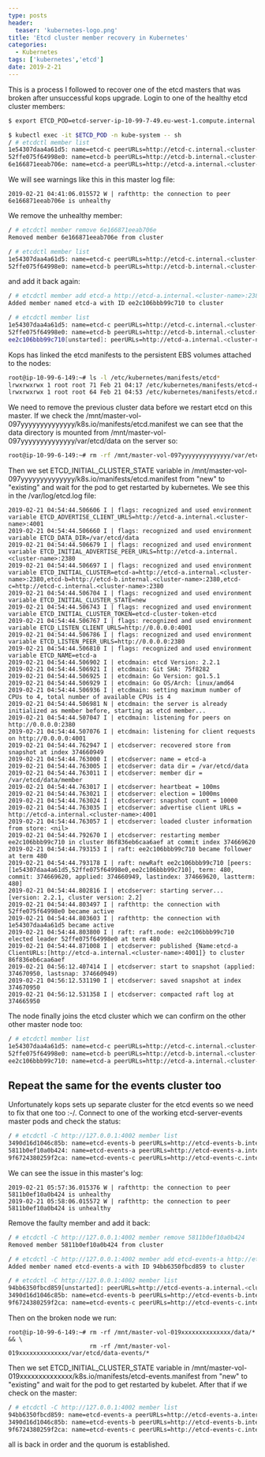 ```yaml
---
type: posts
header:
  teaser: 'kubernetes-logo.png'
title: 'Etcd cluster member recovery in Kubernetes'
categories: 
  - Kubernetes
tags: ['kubernetes','etcd']
date: 2019-2-21
---
```


This is a process I followed to recover one of the etcd masters that was broken after unsuccessful kops upgrade. Login to one of the healthy etcd cluster members:

```bash
$ export ETCD_POD=etcd-server-ip-10-99-7-49.eu-west-1.compute.internal

$ kubectl exec -it $ETCD_POD -n kube-system -- sh
/ # etcdctl member list
1e54307daa4a61d5: name=etcd-c peerURLs=http://etcd-c.internal.<cluster-name>:2380 clientURLs=http://etcd-c.internal.<cluster-name>:4001
52ffe075f64998e0: name=etcd-b peerURLs=http://etcd-b.internal.<cluster-name>:2380 clientURLs=http://etcd-b.internal.<cluster-name>:4001
6e166871eeab706e: name=etcd-a peerURLs=http://etcd-a.internal.<cluster-name>:2380 clientURLs=http://etcd-a.internal.<cluster-name>:4001
```

We will see warnings like this in this master log file:

```
2019-02-21 04:41:06.015572 W | rafthttp: the connection to peer 6e166871eeab706e is unhealthy
```

We remove the unhealthy member:

```bash
/ # etcdctl member remove 6e166871eeab706e
Removed member 6e166871eeab706e from cluster

/ # etcdctl member list
1e54307daa4a61d5: name=etcd-c peerURLs=http://etcd-c.internal.<cluster-name>:2380 clientURLs=http://etcd-c.internal.<cluster-name>:4001
52ffe075f64998e0: name=etcd-b peerURLs=http://etcd-b.internal.<cluster-name>:2380 clientURLs=http://etcd-b.internal.<cluster-name>:4001
```

and add it back again:

```bash
/ # etcdctl member add etcd-a http://etcd-a.internal.<cluster-name>:2380
Added member named etcd-a with ID ee2c106bbb99c710 to cluster

/ # etcdctl member list
1e54307daa4a61d5: name=etcd-c peerURLs=http://etcd-c.internal.<cluster-name>:2380 clientURLs=http://etcd-c.internal.<cluster-name>:4001
52ffe075f64998e0: name=etcd-b peerURLs=http://etcd-b.internal.<cluster-name>:2380 clientURLs=http://etcd-b.internal.<cluster-name>:4001
ee2c106bbb99c710[unstarted]: peerURLs=http://etcd-a.internal.<cluster-name>:2380
```

Kops has linked the etcd manifests to the persistent EBS volumes attached to the nodes: 

```bash
root@ip-10-99-6-149:~# ls -l /etc/kubernetes/manifests/etcd*
lrwxrwxrwx 1 root root 71 Feb 21 04:17 /etc/kubernetes/manifests/etcd-events.manifest -> /mnt/master-vol-019xxxxxxxxxxxxxx/k8s.io/manifests/etcd-events.manifest
lrwxrwxrwx 1 root root 64 Feb 21 04:53 /etc/kubernetes/manifests/etcd.manifest -> /mnt/master-vol-097yyyyyyyyyyyyyy/k8s.io/manifests/etcd.manifest
```

We need to remove the previous cluster data before we restart etcd on this master. If we check the /mnt/master-vol-097yyyyyyyyyyyyyy/k8s.io/manifests/etcd.manifest we can see that the data directory is mounted from /mnt/master-vol-097yyyyyyyyyyyyyy/var/etcd/data on the server so:

```bash
root@ip-10-99-6-149:~# rm -rf /mnt/master-vol-097yyyyyyyyyyyyyy/var/etcd/data/*
```

Then we set ETCD_INITIAL_CLUSTER_STATE variable in /mnt/master-vol-097yyyyyyyyyyyyyy/k8s.io/manifests/etcd.manifest from "new" to "existing" and wait for 
the pod to get restarted by kubernetes. We see this in the /var/log/etcd.log file:

```
2019-02-21 04:54:44.506606 I | flags: recognized and used environment variable ETCD_ADVERTISE_CLIENT_URLS=http://etcd-a.internal.<cluster-name>:4001
2019-02-21 04:54:44.506660 I | flags: recognized and used environment variable ETCD_DATA_DIR=/var/etcd/data
2019-02-21 04:54:44.506679 I | flags: recognized and used environment variable ETCD_INITIAL_ADVERTISE_PEER_URLS=http://etcd-a.internal.<cluster-name>:2380
2019-02-21 04:54:44.506697 I | flags: recognized and used environment variable ETCD_INITIAL_CLUSTER=etcd-a=http://etcd-a.internal.<cluster-name>:2380,etcd-b=http://etcd-b.internal.<cluster-name>:2380,etcd-c=http://etcd-c.internal.<cluster-name>:2380
2019-02-21 04:54:44.506704 I | flags: recognized and used environment variable ETCD_INITIAL_CLUSTER_STATE=new
2019-02-21 04:54:44.506743 I | flags: recognized and used environment variable ETCD_INITIAL_CLUSTER_TOKEN=etcd-cluster-token-etcd
2019-02-21 04:54:44.506767 I | flags: recognized and used environment variable ETCD_LISTEN_CLIENT_URLS=http://0.0.0.0:4001
2019-02-21 04:54:44.506786 I | flags: recognized and used environment variable ETCD_LISTEN_PEER_URLS=http://0.0.0.0:2380
2019-02-21 04:54:44.506810 I | flags: recognized and used environment variable ETCD_NAME=etcd-a
2019-02-21 04:54:44.506902 I | etcdmain: etcd Version: 2.2.1
2019-02-21 04:54:44.506921 I | etcdmain: Git SHA: 75f8282
2019-02-21 04:54:44.506925 I | etcdmain: Go Version: go1.5.1
2019-02-21 04:54:44.506929 I | etcdmain: Go OS/Arch: linux/amd64
2019-02-21 04:54:44.506936 I | etcdmain: setting maximum number of CPUs to 4, total number of available CPUs is 4
2019-02-21 04:54:44.506981 N | etcdmain: the server is already initialized as member before, starting as etcd member...
2019-02-21 04:54:44.507047 I | etcdmain: listening for peers on http://0.0.0.0:2380
2019-02-21 04:54:44.507076 I | etcdmain: listening for client requests on http://0.0.0.0:4001
2019-02-21 04:54:44.762947 I | etcdserver: recovered store from snapshot at index 374660949
2019-02-21 04:54:44.763000 I | etcdserver: name = etcd-a
2019-02-21 04:54:44.763005 I | etcdserver: data dir = /var/etcd/data
2019-02-21 04:54:44.763011 I | etcdserver: member dir = /var/etcd/data/member
2019-02-21 04:54:44.763017 I | etcdserver: heartbeat = 100ms
2019-02-21 04:54:44.763021 I | etcdserver: election = 1000ms
2019-02-21 04:54:44.763024 I | etcdserver: snapshot count = 10000
2019-02-21 04:54:44.763035 I | etcdserver: advertise client URLs = http://etcd-a.internal.<cluster-name>:4001
2019-02-21 04:54:44.763057 I | etcdserver: loaded cluster information from store: <nil>
2019-02-21 04:54:44.792670 I | etcdserver: restarting member ee2c106bbb99c710 in cluster 86f836eb6caa6aef at commit index 374669620
2019-02-21 04:54:44.793153 I | raft: ee2c106bbb99c710 became follower at term 480
2019-02-21 04:54:44.793178 I | raft: newRaft ee2c106bbb99c710 [peers: [1e54307daa4a61d5,52ffe075f64998e0,ee2c106bbb99c710], term: 480, commit: 374669620, applied: 374660949, lastindex: 374669620, lastterm: 480]
2019-02-21 04:54:44.802816 I | etcdserver: starting server... [version: 2.2.1, cluster version: 2.2]
2019-02-21 04:54:44.803497 I | rafthttp: the connection with 52ffe075f64998e0 became active
2019-02-21 04:54:44.803603 I | rafthttp: the connection with 1e54307daa4a61d5 became active
2019-02-21 04:54:44.803800 I | raft: raft.node: ee2c106bbb99c710 elected leader 52ffe075f64998e0 at term 480
2019-02-21 04:54:44.871008 I | etcdserver: published {Name:etcd-a ClientURLs:[http://etcd-a.internal.<cluster-name>:4001]} to cluster 86f836eb6caa6aef
2019-02-21 04:56:12.407414 I | etcdserver: start to snapshot (applied: 374670950, lastsnap: 374660949)
2019-02-21 04:56:12.531190 I | etcdserver: saved snapshot at index 374670950
2019-02-21 04:56:12.531358 I | etcdserver: compacted raft log at 374665950
```

The node finally joins the etcd cluster which we can confirm on the other other master node too: 

```bash
/ # etcdctl member list
1e54307daa4a61d5: name=etcd-c peerURLs=http://etcd-c.internal.<cluster-name>:2380 clientURLs=http://etcd-c.internal.<cluster-name>:4001
52ffe075f64998e0: name=etcd-b peerURLs=http://etcd-b.internal.<cluster-name>:2380 clientURLs=http://etcd-b.internal.<cluster-name>:4001
ee2c106bbb99c710: name=etcd-a peerURLs=http://etcd-a.internal.<cluster-name>:2380 clientURLs=http://etcd-a.internal.<cluster-name>:4001
```

## Repeat the same for the events cluster too

Unfortunately kops sets up separate cluster for the etcd events so we need to fix that one too :-/. Connect to one of the working etcd-server-events master pods and check the status:

```bash
/ # etcdctl -C http://127.0.0.1:4002 member list
3490d16d1046c85b: name=etcd-events-b peerURLs=http://etcd-events-b.internal.<cluster-name>:2381 clientURLs=http://etcd-events-b.internal.<cluster-name>:4002
5811b0ef10a0b424: name=etcd-events-a peerURLs=http://etcd-events-a.internal.<cluster-name>:2381 clientURLs=http://etcd-events-a.internal.<cluster-name>:4002
9f6724380259f2ca: name=etcd-events-c peerURLs=http://etcd-events-c.internal.<cluster-name>:2381 clientURLs=http://etcd-events-c.internal.<cluster-name>:4002
```

We can see the issue in this master's log:

```
2019-02-21 05:57:36.015376 W | rafthttp: the connection to peer 5811b0ef10a0b424 is unhealthy
2019-02-21 05:58:06.015572 W | rafthttp: the connection to peer 5811b0ef10a0b424 is unhealthy
```

Remove the faulty member and add it back:

```bash
/ # etcdctl -C http://127.0.0.1:4002 member remove 5811b0ef10a0b424
Removed member 5811b0ef10a0b424 from cluster

/ # etcdctl -C http://127.0.0.1:4002 member add etcd-events-a http://etcd-events-a.internal.<cluster-name>:2381
Added member named etcd-events-a with ID 94bb6350fbcd859 to cluster

/ # etcdctl -C http://127.0.0.1:4002 member list
94bb6350fbcd859[unstarted]: peerURLs=http://etcd-events-a.internal.<cluster-name>:2381
3490d16d1046c85b: name=etcd-events-b peerURLs=http://etcd-events-b.internal.<cluster-name>:2381 clientURLs=http://etcd-events-b.internal.<cluster-name>:4002
9f6724380259f2ca: name=etcd-events-c peerURLs=http://etcd-events-c.internal.<cluster-name>:2381 clientURLs=http://etcd-events-c.internal.<cluster-name>:4002
```

Then on the broken node we run:

```
root@ip-10-99-6-149:~# rm -rf /mnt/master-vol-019xxxxxxxxxxxxxx/data/* && \
                       rm -rf /mnt/master-vol-019xxxxxxxxxxxxxx/var/etcd/data-events/*
```

Then we set ETCD_INITIAL_CLUSTER_STATE variable in /mnt/master-vol-019xxxxxxxxxxxxxx/k8s.io/manifests/etcd-events.manifest from "new" to "existing" and wait for the pod to get restarted by kubelet. After that if we check on the master:

```bash
/ # etcdctl -C http://127.0.0.1:4002 member list
94bb6350fbcd859: name=etcd-events-a peerURLs=http://etcd-events-a.internal.<cluster-name>:2381 clientURLs=http://etcd-events-a.internal.<cluster-name>:4002
3490d16d1046c85b: name=etcd-events-b peerURLs=http://etcd-events-b.internal.<cluster-name>:2381 clientURLs=http://etcd-events-b.internal.<cluster-name>:4002
9f6724380259f2ca: name=etcd-events-c peerURLs=http://etcd-events-c.internal.<cluster-name>:2381 clientURLs=http://etcd-events-c.internal.<cluster-name>:4002
```

all is back in order and the quorum is established.